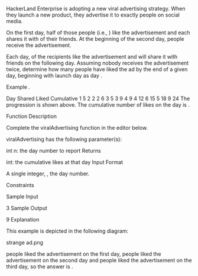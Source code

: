 HackerLand Enterprise is adopting a new viral advertising strategy. When they launch a new product, they advertise it to exactly  people on social media.

On the first day, half of those  people (i.e., ) like the advertisement and each shares it with  of their friends. At the beginning of the second day,  people receive the advertisement.

Each day,  of the recipients like the advertisement and will share it with  friends on the following day. Assuming nobody receives the advertisement twice, determine how many people have liked the ad by the end of a given day, beginning with launch day as day .

Example
.

Day Shared Liked Cumulative
1      5     2       2
2      6     3       5
3      9     4       9
4     12     6      15
5     18     9      24
The progression is shown above. The cumulative number of likes on the  day is .

Function Description

Complete the viralAdvertising function in the editor below.

viralAdvertising has the following parameter(s):

int n: the day number to report
Returns

int: the cumulative likes at that day
Input Format

A single integer, , the day number.

Constraints

Sample Input

3
Sample Output

9
Explanation

This example is depicted in the following diagram:

strange ad.png

 people liked the advertisement on the first day,  people liked the advertisement on the second day and  people liked the advertisement on the third day, so the answer is .



